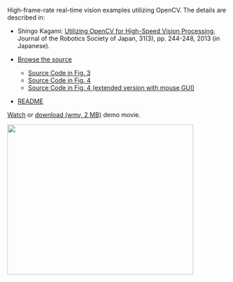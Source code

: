 High-frame-rate real-time vision examples utilizing OpenCV.  The details are described in:
  * Shingo Kagami: [Utilizing OpenCV for High-Speed Vision Processing](https://www.jstage.jst.go.jp/article/jrsj/31/3/31_31_244/_article/), Journal of the Robotics Society of Japan, 31(3), pp. 244-248, 2013 (in Japanese).

  * [Browse the source](http://code.google.com/p/highspeed-cam-opencv/source/browse/)
    * [Source Code in Fig. 3](http://code.google.com/p/highspeed-cam-opencv/source/browse/multi_threaded_cap/multi_threaded_cap.cpp)
    * [Source Code in Fig. 4](http://code.google.com/p/highspeed-cam-opencv/source/browse/target_track/target_track.cpp?name=no_mouse_jrsj_published)
    * [Source Code in Fig. 4 (extended version with mouse GUI)](http://code.google.com/p/highspeed-cam-opencv/source/browse/target_track/target_track.cpp)
  * [README](http://code.google.com/p/highspeed-cam-opencv/source/browse/README.txt)

[Watch](http://www.youtube.com/watch?v=v3jOkJZxVZU) or [download (wmv, 2 MB)](http://highspeed-cam-opencv.googlecode.com/files/track_demo.wmv) demo movie.

<a href='http://www.youtube.com/watch?feature=player_embedded&v=v3jOkJZxVZU' target='_blank'><img src='http://img.youtube.com/vi/v3jOkJZxVZU/0.jpg' width='425' height=344 /></a>